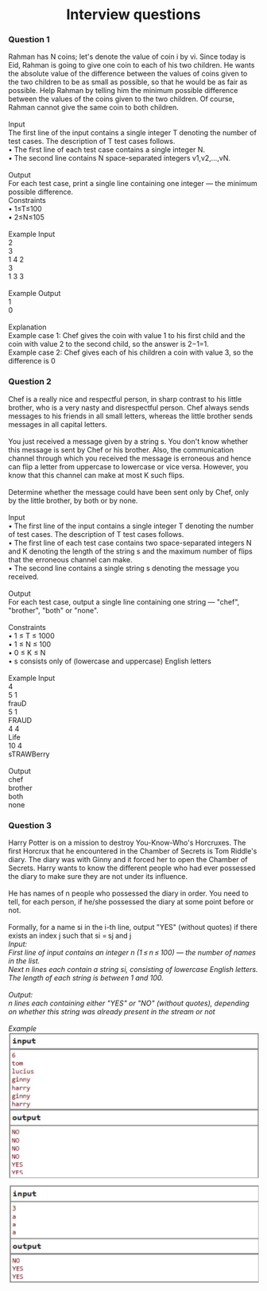 <h1 align="center">Interview questions</h1>
<h3>Question 1</h3>
Rahman has N coins; let's denote the value of coin i by vi. Since today is Eid, Rahman is going to give 
one coin to each of his two children. He wants the absolute value of the difference between the values of 
coins given to the two children to be as small as possible, so that he would be as fair as possible.
Help Rahman by telling him the minimum possible difference between the values of the coins given to 
the two children. Of course, Rahman cannot give the same coin to both children.<br><br>
Input<br>
The first line of the input contains a single integer T denoting the number of test cases. The description 
of T test cases follows.<br>
• The first line of each test case contains a single integer N.<br>
• The second line contains N space-separated integers v1,v2,…,vN.<br><br>
Output<br>
For each test case, print a single line containing one integer — the minimum possible difference.<br>
Constraints<br>
• 1≤T≤100<br>
• 2≤N≤105<br><br>
Example Input<br>
2<br>
3<br>
1 4 2<br>
3<br>
1 3 3<br><br>
Example Output<br>
1<br>
0<br><br>
Explanation<br>
Example case 1: Chef gives the coin with value 1 to his first child and the coin with value 2 to the second 
child, so the answer is 2−1=1.<br>
Example case 2: Chef gives each of his children a coin with value 3, so the difference is 0<br>
<h3>Question 2</h3>
Chef is a really nice and respectful person, in sharp contrast to his little brother, who is a very nasty and 
disrespectful person. Chef always sends messages to his friends in all small letters, whereas the little 
brother sends messages in all capital letters.<br><br>
You just received a message given by a string s. You don't know whether this message is sent by Chef or 
his brother. Also, the communication channel through which you received the message is erroneous and 
hence can flip a letter from uppercase to lowercase or vice versa. However, you know that this channel 
can make at most K such flips.<br><br>
Determine whether the message could have been sent only by Chef, only by the little brother, by both or 
by none.<br><br>
Input<br>
• The first line of the input contains a single integer T denoting the number of test cases. The 
description of T test cases follows.<br>
• The first line of each test case contains two space-separated integers N and K denoting the length of 
the string s and the maximum number of flips that the erroneous channel can make.<br>
• The second line contains a single string s denoting the message you received.<br><br>
Output<br>
For each test case, output a single line containing one string — "chef", "brother", "both" or "none".<br><br>
Constraints<br>
• 1 ≤ T ≤ 1000<br>
• 1 ≤ N ≤ 100<br>
• 0 ≤ K ≤ N<br>
• s consists only of (lowercase and uppercase) English letters<br><br>
Example
Input<br>
4<br>
5 1<br>
frauD<br>
5 1<br>
FRAUD<br>
4 4<br>
Life<br>
10 4<br>
sTRAWBerry<br><br>
Output<br>
chef<br>
brother<br>
both<br>
none<br>
<h3>Question 3</h3>
Harry Potter is on a mission to destroy You-Know-Who's Horcruxes. The first Horcrux that he 
encountered in the Chamber of Secrets is Tom Riddle's diary. The diary was with Ginny and it 
forced her to open the Chamber of Secrets. Harry wants to know the different people who had 
ever possessed the diary to make sure they are not under its influence.<br><br>
He has names of n people who possessed the diary in order. You need to tell, for each person, if 
he/she possessed the diary at some point before or not. <br><br>
Formally, for a name si in the i-th line, output "YES" (without quotes) if there exists an index j 
such that si = sj and j<i otherwise, output "NO" (without quotes).<br><br>
Input:<br>
First line of input contains an integer n (1 ≤ n ≤ 100) — the number of names in the list.<br>
Next n lines each contain a string si, consisting of lowercase English letters. The length of each 
string is between 1 and 100.<br><br>
Output:<br>
n lines each containing either "YES" or "NO" (without quotes), depending on whether this string 
was already present in the stream or not<br><br>
Example<br>
<img src="Screenshot 2021-11-23 154531.jpg">
